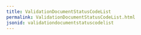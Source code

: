 ```yaml
---
title: ValidationDocumentStatusCodeList
permalink: ValidationDocumentStatusCodeList.html
jsonid: validationdocumentstatuscodelist
---
```

